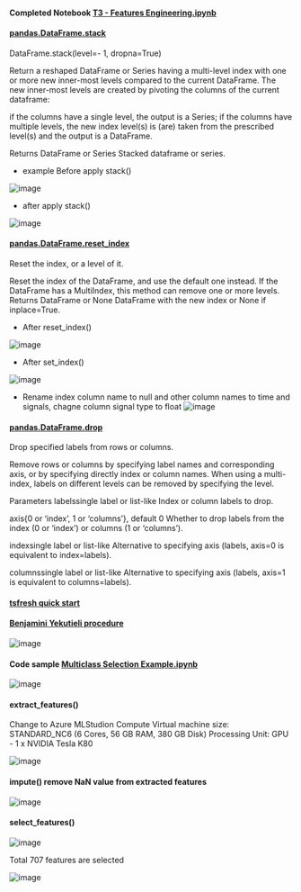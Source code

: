#### Completed Notebook [T3 - Features Engineering.ipynb](https://github.com/frankyangdev/aliyun-tianchi-datamining-heartbeatclassification/blob/main/T3%20-%20Features%20Engineering.ipynb)

#### [pandas.DataFrame.stack](https://pandas.pydata.org/pandas-docs/stable/reference/api/pandas.DataFrame.stack.html)

DataFrame.stack(level=- 1, dropna=True)

Return a reshaped DataFrame or Series having a multi-level index with one or more new inner-most levels compared to the current DataFrame. The new inner-most levels are created by pivoting the columns of the current dataframe:

if the columns have a single level, the output is a Series;
if the columns have multiple levels, the new index level(s) is (are) taken from the prescribed level(s) and the output is a DataFrame.

Returns
DataFrame or Series
Stacked dataframe or series.

* example Before apply stack()

![image](https://user-images.githubusercontent.com/39177230/111866213-d9684d80-89a6-11eb-9056-5a8746bb6e74.png)

* after apply stack()

![image](https://user-images.githubusercontent.com/39177230/111866476-ade66280-89a8-11eb-8bd0-b2a305fa17c6.png)

#### [pandas.DataFrame.reset_index](https://pandas.pydata.org/pandas-docs/stable/reference/api/pandas.DataFrame.reset_index.html)

Reset the index, or a level of it.

Reset the index of the DataFrame, and use the default one instead. If the DataFrame has a MultiIndex, this method can remove one or more levels.
Returns
DataFrame or None
DataFrame with the new index or None if inplace=True.

* After reset_index() 

![image](https://user-images.githubusercontent.com/39177230/111866554-4a106980-89a9-11eb-92d1-44b0fd5f55b1.png)

* After set_index() 

![image](https://user-images.githubusercontent.com/39177230/111866590-8217ac80-89a9-11eb-9851-6f1a4f396539.png)


* Rename index column name to null and other column names to time and signals, chagne column signal type to float
![image](https://user-images.githubusercontent.com/39177230/111866779-dc653d00-89aa-11eb-914b-8388000feadf.png)


#### [pandas.DataFrame.drop](https://pandas.pydata.org/pandas-docs/stable/reference/api/pandas.DataFrame.drop.html)

Drop specified labels from rows or columns.

Remove rows or columns by specifying label names and corresponding axis, or by specifying directly index or column names. When using a multi-index, labels on different levels can be removed by specifying the level.

Parameters
labelssingle label or list-like
Index or column labels to drop.

axis{0 or ‘index’, 1 or ‘columns’}, default 0
Whether to drop labels from the index (0 or ‘index’) or columns (1 or ‘columns’).

indexsingle label or list-like
Alternative to specifying axis (labels, axis=0 is equivalent to index=labels).

columnssingle label or list-like
Alternative to specifying axis (labels, axis=1 is equivalent to columns=labels).

#### [tsfresh quick start](https://tsfresh.readthedocs.io/en/latest/text/quick_start.html)

#### [Benjamini Yekutieli procedure](https://en.wikipedia.org/wiki/False_discovery_rate#Benjamini%E2%80%93Yekutieli_procedure)

![image](https://user-images.githubusercontent.com/39177230/111891167-baf86580-8a2b-11eb-86d6-d871ba454a95.png)


#### Code sample [Multiclass Selection Example.ipynb](https://github.com/frankyangdev/tsfresh/blob/main/notebooks/examples/04%20Multiclass%20Selection%20Example.ipynb)

![image](https://user-images.githubusercontent.com/39177230/111891082-c5662f80-8a2a-11eb-9b1c-011b03394315.png)

#### extract_features()
Change to Azure MLStudion Compute 
Virtual machine size: STANDARD_NC6 (6 Cores, 56 GB RAM, 380 GB Disk) 
Processing Unit: GPU - 1 x NVIDIA Tesla K80

![image](https://user-images.githubusercontent.com/39177230/111891397-ca78ae00-8a2d-11eb-8f08-6a9f07c1ae38.png)

#### impute() remove NaN value from extracted features
![image](https://user-images.githubusercontent.com/39177230/111891439-3529e980-8a2e-11eb-82ad-eb2e7f3fc35b.png)


#### select_features()
![image](https://user-images.githubusercontent.com/39177230/111891472-58549900-8a2e-11eb-9812-68657ac5e899.png)

Total 707 features are selected

![image](https://user-images.githubusercontent.com/39177230/111892428-63132c00-8a36-11eb-9fe0-1f96ab31b259.png)











 





